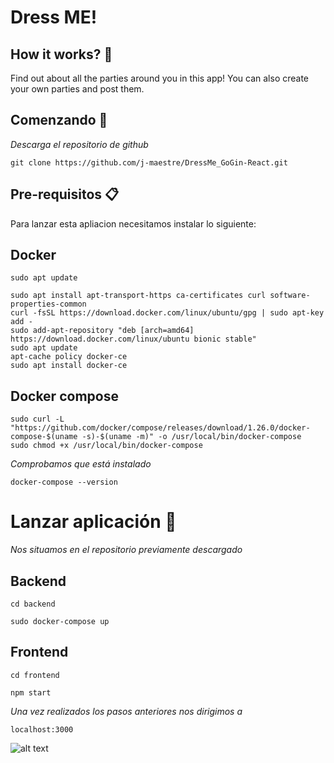 # Dress ME!
 
## How it works? 📖

Find out about all the parties around you in this app! 
You can also create your own parties and post them.

## Comenzando 🚀

_Descarga el repositorio de github_

```
git clone https://github.com/j-maestre/DressMe_GoGin-React.git
```


## Pre-requisitos 📋

Para lanzar esta apliacion necesitamos instalar lo siguiente:

## Docker
```
sudo apt update
```
```
sudo apt install apt-transport-https ca-certificates curl software-properties-common
curl -fsSL https://download.docker.com/linux/ubuntu/gpg | sudo apt-key add -
sudo add-apt-repository "deb [arch=amd64] https://download.docker.com/linux/ubuntu bionic stable"
sudo apt update
apt-cache policy docker-ce
sudo apt install docker-ce
```


## Docker compose

```
sudo curl -L "https://github.com/docker/compose/releases/download/1.26.0/docker-compose-$(uname -s)-$(uname -m)" -o /usr/local/bin/docker-compose
sudo chmod +x /usr/local/bin/docker-compose
```

_Comprobamos que está instalado_
```
docker-compose --version
```

# Lanzar aplicación 🚀

_Nos situamos en el repositorio previamente descargado_


## Backend

```
cd backend
```
```
sudo docker-compose up
```

## Frontend

```
cd frontend
```
```
npm start
```

_Una vez realizados los pasos anteriores nos dirigimos a_

```
localhost:3000
```

![alt text](./img/home.png)

